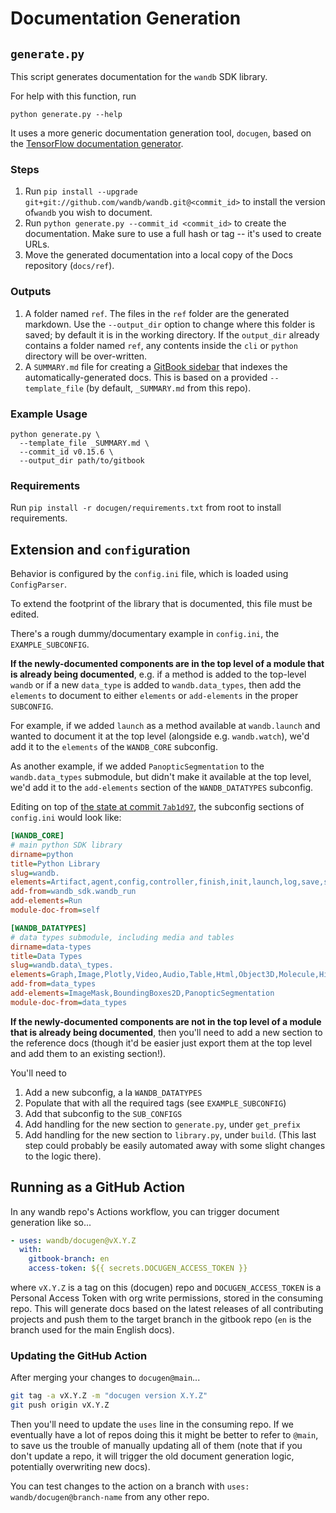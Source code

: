 # Documentation Generation

## `generate.py`

This script generates documentation for the `wandb` SDK library.

For help with this function, run

```shell
python generate.py --help
```

It uses a more generic documentation generation tool,
`docugen`,
based on the
[TensorFlow documentation generator](https://www.github.com/tensorflow/docs).

### Steps

1. Run `pip install --upgrade git+git://github.com/wandb/wandb.git@<commit_id>`
   to install the version of`wandb` you wish to document.
2. Run `python generate.py --commit_id <commit_id>` to create the documentation.
   Make sure to use a full hash or tag -- it's used to create URLs.
3. Move the generated documentation into a local copy
   of the Docs repository (`docs/ref`).

### Outputs

1. A folder named `ref`.
   The files in the `ref` folder are the generated markdown.
   Use the `--output_dir` option to change where this folder is saved;
   by default it is in the working directory.
   If the `output_dir` already contains a folder named `ref`,
   any contents inside the `cli` or `python` directory will be over-written.
2. A `SUMMARY.md` file for creating a
   [GitBook sidebar](https://docs.gitbook.com/integrations/github/content-configuration#summary)
   that indexes the automatically-generated docs.
   This is based on a provided `--template_file`
   \(by default, `_SUMMARY.md` from this repo\).

### Example Usage

```shell
python generate.py \
  --template_file _SUMMARY.md \
  --commit_id v0.15.6 \
  --output_dir path/to/gitbook
```

### Requirements

Run `pip install -r docugen/requirements.txt` from root to install requirements.

## Extension and `config`uration

Behavior is configured by the `config.ini` file,
which is loaded using `ConfigParser`.

To extend the footprint of the library that is documented,
this file must be edited.

There's a rough dummy/documentary example in `config.ini`, the `EXAMPLE_SUBCONFIG`.

**If the newly-documented components are in the top level of a module that is already being documented**,
e.g. if a method is added to the top-level `wandb` or if a new `data_type` is added to `wandb.data_types`,
then add the `elements` to document to either `elements` or `add-elements` in the proper `SUBCONFIG`.

For example, if we added `launch` as a method available at `wandb.launch` and wanted to document it
at the top level (alongside e.g. `wandb.watch`), we'd add it to the `elements` of the `WANDB_CORE` subconfig.

As another example, if we added `PanopticSegmentation` to the `wandb.data_types` submodule,
but didn't make it available at the top level, we'd add it to the `add-elements` section of the `WANDB_DATATYPES` subconfig.

Editing on top of [the state at commit `7ab1d97`](https://github.com/wandb/docugen/blob/7ab1d97cb504d502a665464635e3e247bb9859c1/config.ini), the subconfig sections of `config.ini` would look like:

```ini
[WANDB_CORE]
# main python SDK library
dirname=python
title=Python Library
slug=wandb.
elements=Artifact,agent,config,controller,finish,init,launch,log,save,summary,sweep,watch,__version__
add-from=wandb_sdk.wandb_run
add-elements=Run
module-doc-from=self

[WANDB_DATATYPES]
# data types submodule, including media and tables
dirname=data-types
title=Data Types
slug=wandb.data\_types.
elements=Graph,Image,Plotly,Video,Audio,Table,Html,Object3D,Molecule,Histogram
add-from=data_types
add-elements=ImageMask,BoundingBoxes2D,PanopticSegmentation
module-doc-from=data_types
```

**If the newly-documented components are not in the top level of a module that is already being documented**,
then you'll need to add a new section to the reference docs (though it'd be easier just export them at the top level and add them to an existing section!).

You'll need to

1. Add a new subconfig, a la `WANDB_DATATYPES`
2. Populate that with all the required tags (see `EXAMPLE_SUBCONFIG`)
3. Add that subconfig to the `SUB_CONFIGS`
4. Add handling for the new section to `generate.py`, under `get_prefix`
5. Add handling for the new section to `library.py`, under `build`. (This last step could probably be easily automated away with some slight changes to the logic there).

## Running as a GitHub Action

In any wandb repo's Actions workflow, you can trigger document generation like so...

```yml
- uses: wandb/docugen@vX.Y.Z
  with:
    gitbook-branch: en
    access-token: ${{ secrets.DOCUGEN_ACCESS_TOKEN }}
```

where `vX.Y.Z` is a tag on this (docugen) repo and `DOCUGEN_ACCESS_TOKEN` is a Personal Access Token with org write permissions, stored in the consuming repo. This will generate docs based on the latest releases of all contributing projects and push them to the target branch in the gitbook repo (`en` is the branch used for the main English docs).

### Updating the GitHub Action

After merging your changes to `docugen@main`...

```bash
git tag -a vX.Y.Z -m "docugen version X.Y.Z"
git push origin vX.Y.Z
```

Then you'll need to update the `uses` line in the consuming repo. If we eventually have a lot of repos doing this it might be better to refer to `@main`, to save us the trouble of manually updating all of them (note that if you don't update a repo, it will trigger the old document generation logic, potentially overwriting new docs).

You can test changes to the action on a branch with `uses: wandb/docugen@branch-name` from any other repo.
